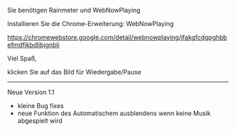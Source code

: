 Sie benötigen Rainmeter und WebNowPlaying

Installieren Sie die Chrome-Erweiterung: WebNowPlaying

https://chromewebstore.google.com/detail/webnowplaying/jfakgfcdgpghbbefmdfjkbdlibjgnbli

 Viel Spaß, 

klicken Sie auf das Bild für Wiedergabe/Pause

---------------------------------------------------------------

Neue Version 1.1
- kleine Bug fixes
- neue Funktion des Automatischem ausblendens wenn keine Musik abgespielt wird
